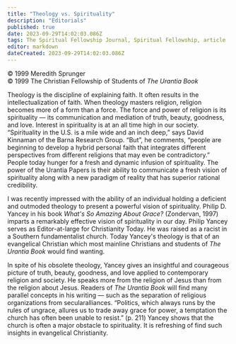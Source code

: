 ```yaml
---
title: "Theology vs. Spirituality"
description: "Editorials"
published: true
date: 2023-09-29T14:02:03.086Z
tags: The Spiritual Fellowship Journal, Spiritual Fellowship, article
editor: markdown
dateCreated: 2023-09-29T14:02:03.086Z
---
```



<p class="v-card v-sheet theme--light gray lighten-3 px-2">© 1999 Meredith Sprunger<br>© 1999 The Christian Fellowship of Students of <i>The Urantia Book</i></p>

Theology is the discipline of explaining faith. It often results in the intellectualization of faith. When theology masters religion, religion becomes more of a form than a force. The force and power of religion is its spirituality — its communication and mediation of truth, beauty, goodness, and love. Interest in spirituality is at an all time high in our society. “Spirituality in the U.S. is a mile wide and an inch deep,” says David Kinnaman of the Barna Research Group. “But”, he comments, “people are beginning to develop a hybrid personal faith that integrates different perspectives from different religions that may even be contradictory.” People today hunger for a fresh and dynamic infusion of spirituality. The power of the Urantia Papers is their ability to communicate a fresh vision of spirituality along with a new paradigm of reality that has superior rational credibility.

I was recently impressed with the ability of an individual holding a deficient and outmoded theology to present a powerful vision of spirituality. Philip D. Yancey in his book _What's So Amazing About Grace?_ (Zondervan, 1997) imparts a remarkably effective vision of spirituality in our day. Philip Yancey serves as Editor-at-large for Christianity Today. He was raised as a racist in a Southern fundamentalist church. Today Yancey's theology is that of an evangelical Christian which most mainline Christians and students of _The Urantia Book_ would find wanting.

In spite of his obsolete theology, Yancey gives an insightful and courageous picture of truth, beauty, goodness, and love applied to contemporary religion and society. He speaks more from the religion of Jesus than from the religion about Jesus. Readers of _The Urantia Book_ will find many parallel concepts in his writing — such as the separation of religious organizations from secularalliances. “Politics, which always runs by the rules of ungrace, allures us to trade away grace for power, a temptation the church has often been unable to resist.” (p. 211) Yancey shows that the church is often a major obstacle to spirituality. It is refreshing of find such insights in evangelical Christianity.